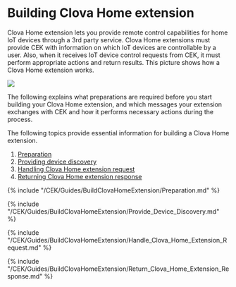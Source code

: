 # Building Clova Home extension

Clova Home extension lets you provide remote control capabilities for home IoT devices through a 3rd party service. Clova Home extensions must provide CEK with information on which IoT devices are controllable by a user. Also, when it receives IoT device control requests from CEK, it must perform appropriate actions and return results. This picture shows how a Clova Home extension works.

![](/CEK/Resources/Images/CEK_Clova_Home_Extension_Operation_Structure.png)

The following explains what preparations are required before you start building your Clova Home extension, and which messages your extension exchanges with CEK and how it performs necessary actions during the process.

The following topics provide essential information for building a Clova Home extension.

1. [Preparation](#Preparation)
2. [Providing device discovery](#ProvideDeviceDiscovery)
3. [Handling Clova Home extension request](#HandleClovaHomeExtensionRequest)
4. [Returning Clova Home extension response](#ReturnClovaHomeExtensionResponse)

{% include "/CEK/Guides/BuildClovaHomeExtension/Preparation.md" %}

{% include "/CEK/Guides/BuildClovaHomeExtension/Provide_Device_Discovery.md" %}

{% include "/CEK/Guides/BuildClovaHomeExtension/Handle_Clova_Home_Extension_Request.md" %}

{% include "/CEK/Guides/BuildClovaHomeExtension/Return_Clova_Home_Extension_Response.md" %}
